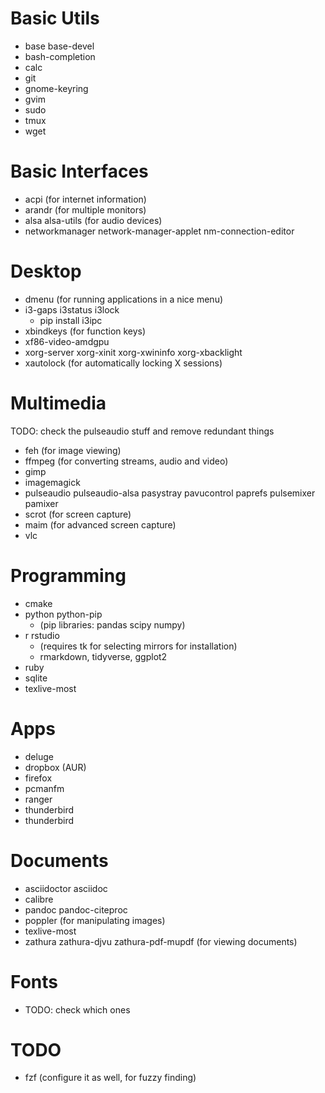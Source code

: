 # Basic Utils

* base base-devel
* bash-completion
* calc
* git
* gnome-keyring
* gvim
* sudo
* tmux
* wget

# Basic Interfaces

* acpi (for internet information)
* arandr (for multiple monitors)
* alsa alsa-utils (for audio devices)
* networkmanager network-manager-applet nm-connection-editor

# Desktop

* dmenu (for running applications in a nice menu)
* i3-gaps i3status i3lock
    - pip install i3ipc
* xbindkeys (for function keys)
* xf86-video-amdgpu
* xorg-server xorg-xinit xorg-xwininfo xorg-xbacklight
* xautolock (for automatically locking X sessions)

# Multimedia
TODO: check the pulseaudio stuff and remove redundant things

* feh (for image viewing)
* ffmpeg (for converting streams, audio and video)
* gimp
* imagemagick
* pulseaudio pulseaudio-alsa pasystray pavucontrol paprefs pulsemixer pamixer
* scrot (for screen capture)
* maim (for advanced screen capture)
* vlc

# Programming

* cmake
* python python-pip
    + (pip libraries: pandas scipy numpy)
* r rstudio
    - (requires tk for selecting mirrors for installation)
    - rmarkdown, tidyverse, ggplot2
* ruby
* sqlite
* texlive-most

# Apps

* deluge
* dropbox (AUR)
* firefox
* pcmanfm
* ranger
* thunderbird
* thunderbird

# Documents

* asciidoctor asciidoc
* calibre
* pandoc pandoc-citeproc
* poppler (for manipulating images)
* texlive-most
* zathura zathura-djvu zathura-pdf-mupdf (for viewing documents)

# Fonts

* TODO: check which ones

# TODO

* fzf (configure it as well, for fuzzy finding)
